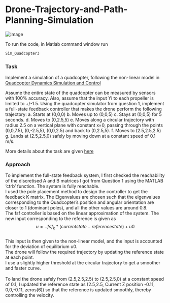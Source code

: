 # Drone-Trajectory-and-Path-Planning-Simulation

![image](https://github.com/Sk4587/Drone-Trajectory-and-Path-Planning-Simulation/assets/46374770/174e3595-d43a-48c9-bb40-6f2b55240289)

To run the code, in Matlab command window run
```sh
Sim_Quadcopter3
```
### Task

Implement a simulation of a quadcopter, following the non-linear model in [Quadcopter Dynamics Simulation and Control](https://andrew.gibiansky.com/blog/physics/quadcopter-dynamics/)

Assume the entire state of the quadcopter can be measured by sensors with 100% accuracy. Also, assume that the input ϒi to each propeller is limited to +/-1.5. Using the quadcopter simulator from question 1, implement a full-state feedback controller that makes the drone perform the following trajectory:
a. Starts at (0,0,0) 
b. Moves up to (0,0,5) 
c. Stays at (0,0,5) for 5 seconds. 
d. Moves to (0,2.5,5)
e. Moves along a circular trajectory with radius 2.5 on a vertical plane with constant x=0, passing through the points (0,0,7.5), (0,-2.5,5), (0,0,2.5) and back to (0,2.5,5).
f. Moves to (2.5,2.5,2.5)
g. Lands at (2.5,2.5,0) safely by moving down at a constant speed of 0.1 m/s.

More details about the task are given [here](https://github.com/Sk4587/Drone-Trajectory-and-Path-Planning-Simulation/blob/main/QuadcopterCoursework.pdf)

### Approach
To implement the full-state feedback system, I first checked the reachability of the discretised A and B matrices I got from Question 1 using the MATLAB ‘ctrb’ function. The system is fully reachable.
<br>
I used the pole placement method to design the controller to get the feedback K matrix. The Eigenvalues are chosen such that the eigenvalues corresponding to the Quadcopter’s position and angular orientation are closer to 1 (dominant poles), and all the other values are around 0.8. 
<br>
The fsf controller is based on the linear approximation of the system. The new input corresponding to the reference is given as
<br>
$$u= -fsf_k*(current state-reference state) +u0$$
<br>
This input is then given to the non-linear model, and the input is accounted for the deviation of equilibrium u0. 
<br>
The drone will follow the required trajectory by updating the reference state at each point. 
<br>
I use a slightly higher threshold at the circular trajectory to get a smoother and faster curve.
<br>
<br>
To land the drone safely from (2.5,2.5,2.5) to (2.5,2.5,0) at a constant speed of 0.1, I updated the reference state as (2.5,2.5, Current Z position -0.11, 0,0,-0.11, zeros(6)) so that the reference is updated smoothly, thereby controlling the velocity.



